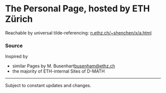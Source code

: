 # The Personal Page, hosted by ETH Zürich

Reachable by universal tilde-referencing:
[n.ethz.ch/~shenchen/x/a.html](n.ethz.ch/~shenchen/x/a.html)

### Source
Inspired by 
- similar Pages by M. Busenhart<busenham@ethz.ch>
- the majority of ETH-internal Sites of D-MATH

---
Subject to constant updates and changes.
